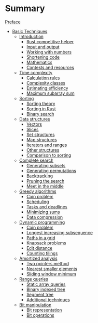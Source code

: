 # Summary

[Preface](preface.md)

- [Basic Techniques](introduction.md)
    - [Introduction](introduction.md)
        - [Rust competitive helper](rust_competitive_helper.md)
        - [Input and output](input_and_output.md)
        - [Working with numbers](working_with_numbers.md)
        - [Shortening code](shortening_code.md)
        - [Mathematics](mathematics.md)
        - [Contests and resources](contests_and_resources.md)
    - [Time complexity](calculation_rules.md)
        - [Calculation rules](calculation_rules.md)
        - [Complexity classes](complexity_classes.md)
        - [Estimating efficiency](estimating_efficiency.md)
        - [Maximum subarray sum](maximum_subarray_sum.md)
    - [Sorting](sorting.md)
        - [Sorting theory](sorting_theory.md)
        - [Sorting in Rust](sorting_in_rust.md)
        - [Binary search](binary_search.md)
    - [Data structures](data_structures.md)
        - [Vectors](vectors.md)
        - [Slices](slices.md)
        - [Set structures](set_structures.md)
        - [Map structures](map_structures.md)
        - [Iterators and ranges](iterators_and_ranges.md)
        - [Other structures](other_structures.md)
        - [Comparison to sorting](comparison_to_sorting.md)
    - [Complete search](complete_search.md)
        - [Generating subsets](generating_subsets.md)
        - [Generating permutations](generating_permutation.md)
        - [Backtracking](backtracking.md)
        - [Pruning the search](pruning_the_search.md)
        - [Meet in the middle](meet_in_the_middle.md)
    - [Greedy algorithms](greedy_argorithm.md)
        - [Coin problem](coin_problem.md)
        - [Scheduling](scheduling.md)
        - [Tasks and deadlines](task_and_deadline.md)
        - [Minimizing sums](minimizing_sums.md)
        - [Data compression](data_compression.md)
    - [Dynamic programming](dynamic_programming.md)
        - [Coin problem](dynamic_coin_problem.md)
        - [Longest increasing subsequence](longest_increasing_subsequence.md)
        - [Paths in a grid](path_in_a_grid.md)
        - [Knapsack problems](knapsack_problems.md)
        - [Edit distance](edit_distance.md)
        - [Counting tilings](counting_titlings.md)
    - [Amortized analysis](amortized_analysis.md)
        - [Two pointers method](two_pointers_method.md)
        - [Nearest smaller elements](nearest_smaller_element.md)
        - [Sliding window minimum](sliding_window_minimum.md)
    - [Range queries](range_queries.md)
        - [Static array queries](static_array_queries.md)
        - [Binary indexed tree](binary_indexed_tree.md)
        - [Segment tree](segment_tree.md)
        - [Additional techniques](additional_techniques.md)
    - [Bit manipulation](bit_manipulation.md)
        - [ Bit representation](bit_representation.md)
        - [ Bit operations](bit_operations.md)
<!--         - [ Representing sets](README.md) -->
<!--         - [ Bit optimizations](README.md) -->
<!--         - [ Dynamic programming](README.md) -->
<!-- - [Graph algorithms](README.md) -->
<!--     - [Basics of graphs](README.md) -->
<!--         - [ Graph terminology](README.md) -->
<!--         - [ Graph representation](README.md) -->
<!--     - [Graph traversal](README.md) -->
<!--         - [ Depth-first search](README.md) -->
<!--         - [ Breadth-first search](README.md) -->
<!--         - [ Applications](README.md) -->
<!--     - [Shortest paths](README.md) -->
<!--         - [Bellman–Ford algorithm](README.md) -->
<!--         - [Dijkstra’s algorithm](README.md) -->
<!--         - [Floyd–Warshall algorithm](README.md) -->
<!--     - [Tree algorithms](README.md) -->
<!--         - [Tree traversal](README.md) -->
<!--         - [Diameter](README.md) -->
<!--         - [All longest paths](README.md) -->
<!--         - [Binary trees](README.md) -->
<!--     - [Spanning trees](README.md) -->
<!--         - [Kruskal’s algorithm](README.md) -->
<!--         - [Union-find structure](README.md) -->
<!--         - [Prim’s algorithm](README.md) -->
<!--     - [Directed graphs](README.md) -->
<!--         - [Topological sorting](README.md) -->
<!--         - [Dynamic programming](README.md) -->
<!--         - [Successor paths](README.md) -->
<!--         - [Cycle detection](README.md) -->
<!--     - [Strong connectivity](README.md) -->
<!--         - [Kosaraju’s algorithm](README.md) -->
<!--         - [2SAT problem](README.md) -->
<!--     - [Tree queries](README.md) -->
<!--         - [Finding ancestors](README.md) -->
<!--         - [Subtrees and paths](README.md) -->
<!--         - [Lowest common ancestor](README.md) -->
<!--         - [Offline algorithms](README.md) -->
<!--     - [Paths and circuits](README.md) -->
<!--         - [Eulerian paths](README.md) -->
<!--         - [Hamiltonian paths](README.md) -->
<!--         - [De Bruijn sequences](README.md) -->
<!--         - [Knight’s tours](README.md) -->
<!--     - [Flows and cuts](README.md) -->
<!--         - [Ford–Fulkerson algorithm](README.md) -->
<!--         - [Disjoint paths](README.md) -->
<!--         - [Maximum matchings](README.md) -->
<!--         - [Path covers](README.md) -->
<!-- - [Advanced topics](README.md) -->
<!--     - [Number theory](README.md) -->
<!--         - [Primes and factors](README.md) -->
<!--         - [Modular arithmetic](README.md) -->
<!--         - [Solving equations](README.md) -->
<!--         - [Other results](README.md) -->
<!--     - [Combinatorics](README.md) -->
<!--         - [Binomial coefficients](README.md) -->
<!--         - [Catalan numbers](README.md) -->
<!--         - [Inclusion-exclusion](README.md) -->
<!--         - [Burnside’s lemma](README.md) -->
<!--         - [Cayley’s formula](README.md) -->
<!--     - [Matrices](README.md) -->
<!--         - [Operations](README.md) -->
<!--         - [Linear recurrences](README.md) -->
<!--         - [Graphs and matrices](README.md) -->
<!--     - [Probability](README.md) -->
<!--         - [Calculation](README.md) -->
<!--         - [Events](README.md) -->
<!--         - [Random variables](README.md) -->
<!--         - [Markov chains](README.md) -->
<!--         - [Randomized algorithms](README.md) -->
<!--     - [Game theory](README.md) -->
<!--         - [Game states](README.md) -->
<!--         - [Nim game](README.md) -->
<!--         - [Sprague–Grundy theorem](README.md) -->
<!--     - [String algorithms](README.md) -->
<!--         - [String terminology](README.md) -->
<!--         - [Trie structure](README.md) -->
<!--         - [String hashing](README.md) -->
<!--         - [Z-algorithm](README.md) -->
<!--     - [Square root algorithms](README.md) -->
<!--         - [Combining algorithms](README.md) -->
<!--         - [Integer partitions](README.md) -->
<!--         - [Mo’s algorithm](README.md) -->
<!--     - [Segment trees revisited](README.md) -->
<!--         - [Lazy propagation](README.md) -->
<!--         - [Dynamic trees](README.md) -->
<!--         - [Data structures](README.md) -->
<!--         - [Two-dimensionality](README.md) -->
<!--     - [Geometry](README.md) -->
<!--         - [Complex numbers](README.md) -->
<!--         - [Points and lines](README.md) -->
<!--         - [Polygon area](README.md) -->
<!--         - [Distance functions](README.md) -->
<!--     - [Sweep line algorithms](README.md) -->
<!--         - [Intersection points](README.md) -->
<!--         - [Closest pair problem](README.md) -->
<!--         - [Convex hull problem](README.md) -->
